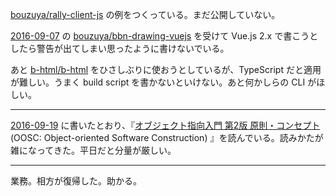 [bouzuya/rally-client-js][] の例をつくっている。まだ公開していない。

[2016-09-07][] の [bouzuya/bbn-drawing-vuejs][] を受けて Vue.js 2.x で書こうとしたら警告が出てしまい思ったように書けないでいる。

あと [b-html/b-html][] をひさしぶりに使おうとしているが、TypeScript だと適用が難しい。うまく build script を書かないといけない。あと何かしらの CLI がほしい。

-----

[2016-09-19][] に書いたとおり、『[オブジェクト指向入門 第2版 原則・コンセプト](https://www.amazon.co.jp/dp/4798111112) (OOSC: Object-oriented Software Construction) 』を読んでいる。読みかたが雑になってきた。平日だと分量が厳しい。

-----

業務。相方が復帰した。助かる。

[2016-09-07]: https://blog.bouzuya.net/2016/09/07/
[2016-09-19]: https://blog.bouzuya.net/2016/09/19/
[b-html/b-html]: https://github.com/b-html/b-html
[bouzuya/bbn-drawing-vuejs]: https://github.com/bouzuya/bbn-drawing-vuejs
[bouzuya/rally-client-js]: https://github.com/bouzuya/rally-client-js
